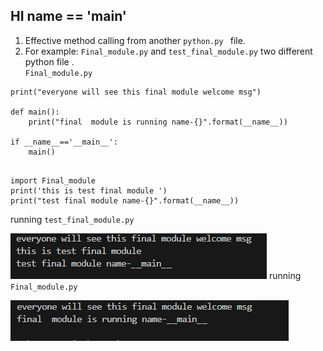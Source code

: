 ## HI __name__ == '__main__'
1. Effective method calling from another `python.py ` file.
2. For example: `Final_module.py` and `test_final_module.py` two different python file . <br>
`Final_module.py`
```
print("everyone will see this final module welcome msg")

def main():
    print("final  module is running name-{}".format(__name__))

if __name__=='__main__':
    main()
```
```

import Final_module
print('this is test final module ')
print("test final module name-{}".format(__name__))

```
running `test_final_module.py`

![Alt text](temp/image-1.png)
running `Final_module.py`

![Alt text](temp/image-2.png)